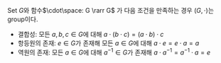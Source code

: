 Set $G$와 함수$\cdot\space: G \rarr G$ 가 다음 조건을 만족하는 경우 $(G, \cdot)$는 group이다.
- 결합성: 모든 $a, b, c \in G$에 대해 $a \cdot(b\cdot c) =(a\cdot b)\cdot c$
- 항등원의 존재: $e \in G$가 존재해 모든 $a \in G$에 대해 $a\cdot e = e \cdot a = a$
- 역원의 존재: 모든 $a \in G$에 대해 $a^{-1} \in G$가 존재해 $a \cdot a^{-1} = a^{-1} \cdot a = e$